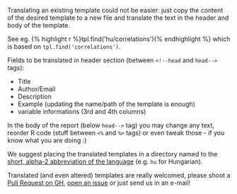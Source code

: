 Translating an existing template could not be easier: just copy the content of the desired template to a new file and translate the text in the header and body of the template.

See eg. {% highlight r %}tpl.find('hu/correlations'){% endhighlight %} which is based on `tpl.find('correlations')`.

Fields to be translated in header section (between `<!--head` and `head-->` tags):

 * Title
 * Author/Email
 * Description
 * Example (updating the name/path of the template is enough)
 * variable informations (3rd and 4th columns)

In the body of the report (below `head-->` tag) you may change any text, reorder R code (stuff between `<%` and `%>` tags) or even tweak those - if you know what you are doing :)

We suggest placing the translated templates in a directory named to the [short, alpha-2 abbreviation of the language](http://www.loc.gov/standards/iso639-2/php/code_list.php) (e.g. `hu` for Hungarian).

Translated (and even altered) templates are really welcomed, please shoot a [Pull Request on GH](https://github.com/aL3xa/rapport/pull/new/master), [open an issue](https://github.com/aL3xa/rapport/issues/new) or just send us in an e-mail!